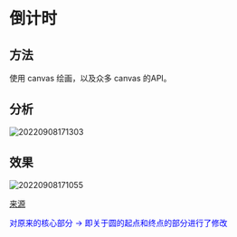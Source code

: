 <!--
 * @Author: lijiajun wy15195382735@163.com
 * @Date: 2022-09-08 10:55:24
 * @LastEditors: lijiajun wy15195382735@163.com
 * @LastEditTime: 2022-09-08 17:12:27
 * @FilePath: \08.倒计时效果\README.md
 * @Description: 
 * 
 * Copyright (c) 2022 by lijiajun wy15195382735@163.com, All Rights Reserved. 
-->
# 倒计时

## 方法

使用 canvas 绘画，以及众多 canvas 的API。

## 分析

![20220908171303](https://picgo-use-images.oss-cn-shanghai.aliyuncs.com/images/20220908171303.png)

## 效果

![20220908171055](https://picgo-use-images.oss-cn-shanghai.aliyuncs.com/images/20220908171055.png)

[来源](https://www.bilibili.com/video/BV1Qg4y187mm?spm_id_from=333.999.0.0&vd_source=e5d12c1cab2795094fb351bf2e212c4e)

<span style="color:#0000FF">对原来的核心部分 -> 即关于圆的起点和终点的部分进行了修改</span>
